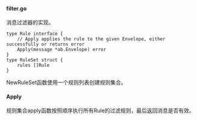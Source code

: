 #### filter.go

消息过滤器的实现。

```
type Rule interface {
	// Apply applies the rule to the given Envelope, either successfully or returns error
	Apply(message *ab.Envelope) error
}
type RuleSet struct {
	rules []Rule
}
```

NewRuleSet函数使用一个规则列表创建规则集合。

#### Apply

规则集合apply函数按照顺序执行所有Rule的过滤规则，最后返回消息是否有效。



